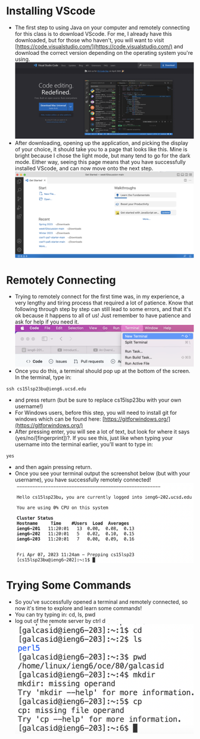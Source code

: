 # Installing VScode
* The first step to using Java on your computer and remotely connecting for this class is to download VScode. For me, I already have this downloaded, but for those who haven't, you will want to visit [https://code.visualstudio.com/](https://code.visualstudio.com/) and download the correct version depending on the operating system you're using.
![Image](vscodehome.png)
* After downloading, opening up the application, and picking the display of your choice, it should take you to a page that looks like this. Mine is bright because I chose the light mode, but many tend to go for the dark mode. Either way, seeing this page means that you have successfully installed VScode, and can now move onto the next step. 
![Image](vscodescreenshot.png)

# Remotely Connecting
* Trying to remotely connect for the first time was, in my experience, a very lengthy and tiring process that required a lot of patience. Know that following through step by step can still lead to some errors, and that it's ok because it happens to all of us! Just remember to have patience and ask for help if you need it. 
![Image](newTerminal.png)
* Once you do this, a terminal should pop up at the bottom of the screen. In the terminal, type in:
```
ssh cs15lsp23bu@ieng6.ucsd.edu
```
* and press return (but be sure to replace cs15lsp23bu with your own username!)
* For Windows users, before this step, you will need to install git for windows which can be found here: [https://gitforwindows.org/](https://gitforwindows.org/) 
* After pressing enter, you will see a lot of text, but look for where it says (yes/no/[fingerprint])?. If you see this, just like when typing your username into the terminal earlier, you'll want to type in:
```
yes
```
* and then again pressing return.
* Once you see your terminal output the screenshot below (but with your username), you have successfully remotely connected!
![Image](remotelyconnecting.png)

# Trying Some Commands
* So you've successfully opened a terminal and remotely connected, so now it's time to explore and learn some commands!
* You can try typing in: cd, ls, pwd
* log out of the remote server by ctrl d
![Image](testingcommands.png)
